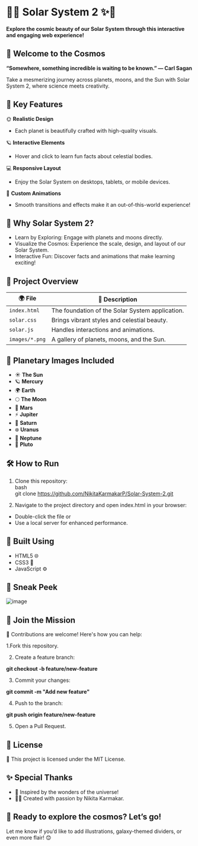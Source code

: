 # 🌌✨ **Solar System 2** ✨🌌  
**Explore the cosmic beauty of our Solar System through this interactive and engaging web experience!**  

## 🌠 **Welcome to the Cosmos**  
 **“Somewhere, something incredible is waiting to be known.” — Carl Sagan**

Take a mesmerizing journey across planets, moons, and the Sun with Solar System 2, where science meets creativity.

## 🚀 **Key Features**  

🌞 **Realistic Design**  
- Each planet is beautifully crafted with high-quality visuals.  

🪐 **Interactive Elements**  
- Hover and click to learn fun facts about celestial bodies.  

💻 **Responsive Layout**  
- Enjoy the Solar System on desktops, tablets, or mobile devices.  

🎨 **Custom Animations**  
- Smooth transitions and effects make it an out-of-this-world experience!  

## 🌌 Why Solar System 2?
- Learn by Exploring: Engage with planets and moons directly.
- Visualize the Cosmos: Experience the scale, design, and layout of our Solar System.
- Interactive Fun: Discover facts and animations that make learning exciting!

## 📂 **Project Overview**  

| 🌍 **File**      | 📜 **Description**                                |  
|------------------|--------------------------------------------------|  
| `index.html`     | The foundation of the Solar System application.  |  
| `solar.css`      | Brings vibrant styles and celestial beauty.      |  
| `solar.js`       | Handles interactions and animations.             |  
| `images/*.png`   | A gallery of planets, moons, and the Sun.        |  

## 🌌 **Planetary Images Included**  

- ☀️ **The Sun**  
- 🪐 **Mercury**  
- 🌍 **Earth**  
- 🌕 **The Moon**  
- 🔴 **Mars**  
- ⚡ **Jupiter**  
- 💍 **Saturn**  
- ❄️ **Uranus**  
- 🌊 **Neptune**  
- 🧊 **Pluto**  

## 🛠️ **How to Run**  

1. Clone this repository:  
   bash  
   git clone https://github.com/NikitaKarmakarP/Solar-System-2.git
   
3. Navigate to the project directory and open index.html in your browser:
- Double-click the file or
- Use a local server for enhanced performance.

## 🎨 Built Using
- HTML5 🌐
- CSS3 🎨
- JavaScript ⚙️

## 🌠 Sneak Peek

![image](https://github.com/user-attachments/assets/c74cc81d-ab80-486c-ab70-98d52e1ddfbd)

## 🤝 Join the Mission
🌟 Contributions are welcome! Here's how you can help:

1.Fork this repository.

2. Create a feature branch:

**git checkout -b feature/new-feature**

3. Commit your changes:

**git commit -m "Add new feature"** 

4. Push to the branch:

**git push origin feature/new-feature**

5. Open a Pull Request.

## 📜 License
📝 This project is licensed under the MIT License.

## ✨ Special Thanks
- 🌟 Inspired by the wonders of the universe!
- 👩‍💻 Created with passion by Nikita Karmakar.

## 🚀 Ready to explore the cosmos? Let’s go!
Let me know if you’d like to add illustrations, galaxy-themed dividers, or even more flair! 😊
